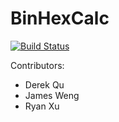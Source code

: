 # BinHexCalc
[![Build Status](https://travis-ci.com/wengj9/BinHexCalc.svg?token=EcS5uH4KaHEuX26TbVq3&branch=master)](https://travis-ci.com/wengj9/BinHexCalc)

Contributors:
* Derek Qu
* James Weng
* Ryan Xu
